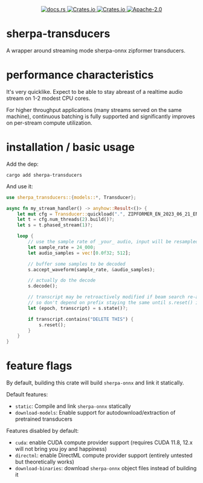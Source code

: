 <p align="center">
  <!-- docs.rs -->
  <a href="https://docs.rs/sherpa-transducers">
    <img alt="docs.rs" src="https://img.shields.io/docsrs/sherpa-transducers?style=flat-square"
  </a>
  <!-- crates.io version -->
  <a href="https://crates.io/crates/sherpa-transducers">
    <img alt="Crates.io" src="https://img.shields.io/crates/v/sherpa-transducers?style=flat-square">
  </a>
  <!-- crates.io downloads -->
  <a href="https://crates.io/crates/sherpa-transducers">
    <img alt="Crates.io" src="https://img.shields.io/crates/d/sherpa-transducers?style=flat-square">
  </a>
  <!-- crates.io license -->
  <a href="./LICENSE">
    <img alt="Apache-2.0" src="https://img.shields.io/crates/l/sherpa-transducers?style=flat-square">
  </a>
</p>

# sherpa-transducers
A wrapper around streaming mode sherpa-onnx zipformer transducers.

# performance characteristics
It's very quicklike. Expect to be able to stay abreast of a realtime audio stream on 1-2 modest CPU cores.

For higher throughput applications (many streams served on the same machine), continuous batching is fully supported and significantly improves on per-stream compute utilization.

# installation / basic usage
Add the dep:

```shell
cargo add sherpa-transducers
```

And use it:

```rust
use sherpa_transducers::{models::*, Transducer};

async fn my_stream_handler() -> anyhow::Result<()> {
    let mut cfg = Transducer::quickload(".", ZIPFORMER_EN_2023_06_21_ENG).await?;
    let t = cfg.num_threads(2).build()?;
    let s = t.phased_stream(1)?;

    loop {
        // use the sample rate of _your_ audio, input will be resampled automatically
        let sample_rate = 24_000;
        let audio_samples = vec![0.0f32; 512];

        // buffer some samples to be decoded
        s.accept_waveform(sample_rate, &audio_samples);

        // actually do the decode
        s.decode();

        // transcript may be retroactively modified if beam search re-arranges things,
        // so don't depend on prefix staying the same until s.reset() is called.
        let (epoch, transcript) = s.state()?;

        if transcript.contains("DELETE THIS") {
            s.reset();
        }
    }
}
```

# feature flags
By default, building this crate will build `sherpa-onnx` and link it statically.

Default features:
* `static`: Compile and link `sherpa-onnx` statically
* `download-models`: Enable support for autodownload/extraction of pretrained transducers

Features disabled by default:

* `cuda`: enable CUDA compute provider support (requires CUDA 11.8, 12.x will not bring you joy and happiness)
* `directml`: enable DirectML compute provider support (entirely untested but theoretically works)
* `download-binaries`: download `sherpa-onnx` object files instead of building it
